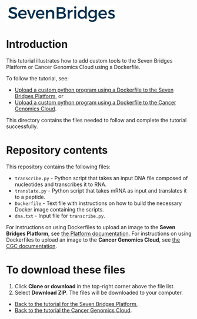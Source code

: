 <img src ="/SB_logo_navy.jpg" width ="300" align="center">

# Introduction
This tutorial illustrates how to add custom tools to the Seven Bridges Platform or Cancer Genomics Cloud using a Dockerfile.

To follow the tutorial, see:
* [Upload a custom python program using a Dockerfile to the Seven Bridges Platform](http://docs.sevenbridges.com/v1.0/docs/worked-example-of-uploading-a-custom-python-program), or
* [Upload a custom python program using a Dockerfile to the Cancer Genomics Cloud](http://docs.cancergenomicscloud.org/v1.0/docs/worked-example-of-uploading-a-custom-python-program).

This directory contains the files needed to follow and complete the tutorial successfully.

# Repository contents
This repository contains the following files:
* `transcribe.py` - Python script that takes an input DNA file composed of nucleotides and transcribes it to RNA.
* `translate.py` - Python script that takes mRNA as input and translates it to a peptide.
* `Dockerfile` - Text file with instructions on how to build the necessary Docker image containing the scripts.
* `dna.txt` - Input file for `transcribe.py`.

For instructions on using Dockerfiles to upload an image to the **Seven Bridges Platform**, see [the Platform documentation](http://docs.sevenbridges.com/v1.0/docs/upload-your-docker-image-with-a-dockerfile).
For instructions on using Dockerfiles to upload an image to the **Cancer Genomics Cloud**, see [the CGC documentation](http://docs.cancergenomicscloud.org/v1.0/docs/upload-your-docker-image-with-a-dockerfile).

# To download these files
1. Click **Clone or download** in the top-right corner above the file list.
2. Select **Download ZIP**.
The files will be downloaded to your computer.

* [Back to the tutorial for the Seven Bridges Platform](http://docs.sevenbridges.com/v1.0/docs/worked-example-of-uploading-a-custom-python-program),
* [Back to the tutorial the Cancer Genomics Cloud](http://docs.cancergenomicscloud.org/v1.0/docs/worked-example-of-uploading-a-custom-python-program).


